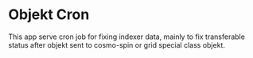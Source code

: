 # Objekt Cron

This app serve cron job for fixing indexer data, mainly to fix transferable status after objekt sent to cosmo-spin or grid special class objekt.